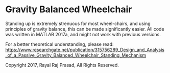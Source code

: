 # Gravity Balanced Wheelchair

Standing up is extremely strenuous for most wheel-chairs, and using principles of gravity balance, this can be made significantly easier.
All code was written in MATLAB 2017a, and might not work with previous versions. 

For a better theoretical understanding, please read:
https://www.researchgate.net/publication/315756289_Design_and_Analysis_of_a_Passive_Gravity_Balanced_Wheelchair_Standing_Mechanism

Copyright 2017, Rayal Raj Prasad, All Rights Reserved.
